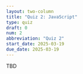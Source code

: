 ```yaml
---
layout: two-column
title: "Quiz 2: JavaScript"
type: quiz
draft: 0
num: 2
abbreviation: "Quiz 2"
start_date: 2025-03-19
due_date: 2025-03-19
---
```


TBD
